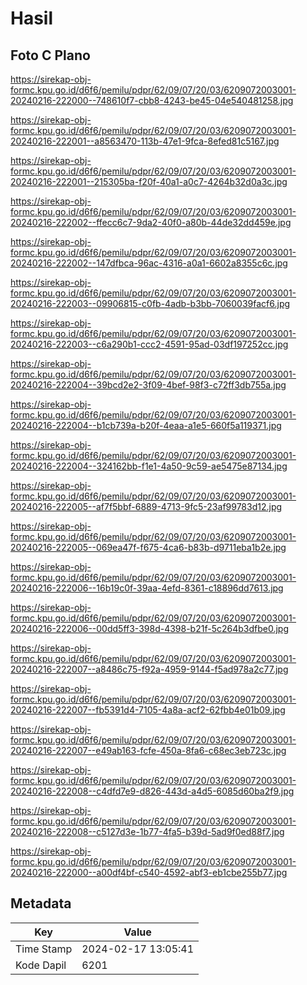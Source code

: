 # Hasil

## Foto C Plano

https://sirekap-obj-formc.kpu.go.id/d6f6/pemilu/pdpr/62/09/07/20/03/6209072003001-20240216-222000--748610f7-cbb8-4243-be45-04e540481258.jpg

https://sirekap-obj-formc.kpu.go.id/d6f6/pemilu/pdpr/62/09/07/20/03/6209072003001-20240216-222001--a8563470-113b-47e1-9fca-8efed81c5167.jpg

https://sirekap-obj-formc.kpu.go.id/d6f6/pemilu/pdpr/62/09/07/20/03/6209072003001-20240216-222001--215305ba-f20f-40a1-a0c7-4264b32d0a3c.jpg

https://sirekap-obj-formc.kpu.go.id/d6f6/pemilu/pdpr/62/09/07/20/03/6209072003001-20240216-222002--ffecc6c7-9da2-40f0-a80b-44de32dd459e.jpg

https://sirekap-obj-formc.kpu.go.id/d6f6/pemilu/pdpr/62/09/07/20/03/6209072003001-20240216-222002--147dfbca-96ac-4316-a0a1-6602a8355c6c.jpg

https://sirekap-obj-formc.kpu.go.id/d6f6/pemilu/pdpr/62/09/07/20/03/6209072003001-20240216-222003--09906815-c0fb-4adb-b3bb-7060039facf6.jpg

https://sirekap-obj-formc.kpu.go.id/d6f6/pemilu/pdpr/62/09/07/20/03/6209072003001-20240216-222003--c6a290b1-ccc2-4591-95ad-03df197252cc.jpg

https://sirekap-obj-formc.kpu.go.id/d6f6/pemilu/pdpr/62/09/07/20/03/6209072003001-20240216-222004--39bcd2e2-3f09-4bef-98f3-c72ff3db755a.jpg

https://sirekap-obj-formc.kpu.go.id/d6f6/pemilu/pdpr/62/09/07/20/03/6209072003001-20240216-222004--b1cb739a-b20f-4eaa-a1e5-660f5a119371.jpg

https://sirekap-obj-formc.kpu.go.id/d6f6/pemilu/pdpr/62/09/07/20/03/6209072003001-20240216-222004--324162bb-f1e1-4a50-9c59-ae5475e87134.jpg

https://sirekap-obj-formc.kpu.go.id/d6f6/pemilu/pdpr/62/09/07/20/03/6209072003001-20240216-222005--af7f5bbf-6889-4713-9fc5-23af99783d12.jpg

https://sirekap-obj-formc.kpu.go.id/d6f6/pemilu/pdpr/62/09/07/20/03/6209072003001-20240216-222005--069ea47f-f675-4ca6-b83b-d9711eba1b2e.jpg

https://sirekap-obj-formc.kpu.go.id/d6f6/pemilu/pdpr/62/09/07/20/03/6209072003001-20240216-222006--16b19c0f-39aa-4efd-8361-c18896dd7613.jpg

https://sirekap-obj-formc.kpu.go.id/d6f6/pemilu/pdpr/62/09/07/20/03/6209072003001-20240216-222006--00dd5ff3-398d-4398-b21f-5c264b3dfbe0.jpg

https://sirekap-obj-formc.kpu.go.id/d6f6/pemilu/pdpr/62/09/07/20/03/6209072003001-20240216-222007--a8486c75-f92a-4959-9144-f5ad978a2c77.jpg

https://sirekap-obj-formc.kpu.go.id/d6f6/pemilu/pdpr/62/09/07/20/03/6209072003001-20240216-222007--fb5391d4-7105-4a8a-acf2-62fbb4e01b09.jpg

https://sirekap-obj-formc.kpu.go.id/d6f6/pemilu/pdpr/62/09/07/20/03/6209072003001-20240216-222007--e49ab163-fcfe-450a-8fa6-c68ec3eb723c.jpg

https://sirekap-obj-formc.kpu.go.id/d6f6/pemilu/pdpr/62/09/07/20/03/6209072003001-20240216-222008--c4dfd7e9-d826-443d-a4d5-6085d60ba2f9.jpg

https://sirekap-obj-formc.kpu.go.id/d6f6/pemilu/pdpr/62/09/07/20/03/6209072003001-20240216-222008--c5127d3e-1b77-4fa5-b39d-5ad9f0ed88f7.jpg

https://sirekap-obj-formc.kpu.go.id/d6f6/pemilu/pdpr/62/09/07/20/03/6209072003001-20240216-222000--a00df4bf-c540-4592-abf3-eb1cbe255b77.jpg


## Metadata

| Key        | Value               |
| ---------- | ------------------- |
| Time Stamp | 2024-02-17 13:05:41 |
| Kode Dapil | 6201                |



